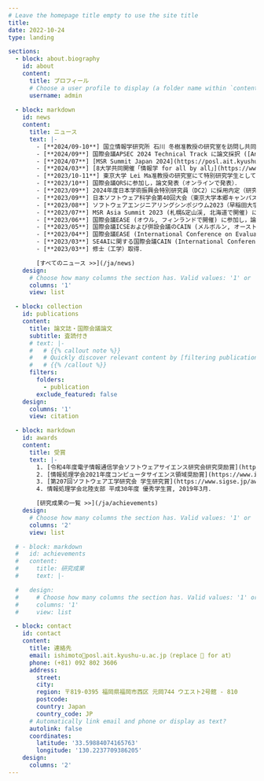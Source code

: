 ```yaml
---
# Leave the homepage title empty to use the site title
title:
date: 2022-10-24
type: landing

sections:
  - block: about.biography
    id: about
    content:
      title: プロフィール
      # Choose a user profile to display (a folder name within `content/authors/`)
      username: admin
  
  - block: markdown
    id: news
    content:
      title: ニュース
      text: |-
        - [**2024/09-10**] 国立情報学研究所 石川 冬樹准教授の研究室を訪問し共同研究を実施
        - [**2024/09**] 国際会議APSEC 2024 Technical Track に論文採択 ([An Empirical Study on Self-Admitted Technical Debt in Quantum Software](/ja/publication/ishimoto-2024-qsatd/))．
        - [**2024/07**] [MSR Summit Japan 2024](https://posl.ait.kyushu-u.ac.jp/~msrsummitjapan2024/#) 参加．
        - [**2024/03**] [8大学共同開催「情報学 for all by all」](https://www.i.u-tokyo.ac.jp/events/joho-for-all2024/) 登壇．
        - [**2023/10-11**] 東京大学 Lei Ma准教授の研究室にて特別研究学生として在籍．
        - [**2023/10**] 国際会議QRSに参加し，論文発表（オンラインで発表）．
        - [**2023/09**] 2024年度日本学術振興会特別研究員（DC2）に採用内定（研究課題名「機械学習システムの運用時における自動的な品質保証技術の確立」）．
        - [**2023/09**] 日本ソフトウェア科学会第40回大会（東京大学本郷キャンパスで開催）のトップカンファレンス・トップ論文誌特別講演のセッションにて発表．
        - [**2023/08**] ソフトウェアエンジニアリングシンポジウム2023（早稲田大学西早稲田キャンパスで開催）にて招待論文発表．
        - [**2023/07**] MSR Asia Summit 2023 (札幌&定山渓, 北海道で開催) にLocal Arrangement Chair, ポスター発表者として参加．3日間という短期間で研究に取り組むResearchathonにも参加．
        - [**2023/06**] 国際会議EASE (オウル, フィンランドで開催) に参加し，論文発表．
        - [**2023/05**] 国際会議ICSEおよび併設会議のCAIN (メルボルン, オーストラリアで開催) に参加．CAINにて論文発表.
        - [**2023/04**] 国際会議EASE (International Conference on Evaluation and Assessment in Software Engineering) の Journal First track に採択 (論文誌ISTに採択された論文の発表)．
        - [**2023/03**] SE4AIに関する国際会議CAIN (International Conference on AI Engineering – Software Engineering for AI) に論文採択 ([An Initial Analysis of Repair and Side-effect Prediction for Neural Networks](/ja/publication/ishimoto-2023-initial/))．
        - [**2023/03**] 修士（工学）取得．

        [すべてのニュース >>](/ja/news)
    design:
      # Choose how many columns the section has. Valid values: '1' or '2'.
      columns: '1'
      view: list

  - block: collection
    id: publications
    content:
      title: 論文誌・国際会議論文
      subtitle: 査読付き
      # text: |-
      #   # {{% callout note %}}
      #   # Quickly discover relevant content by [filtering publications](./publication/).
      #   # {{% /callout %}}
      filters:
        folders:
          - publication
        exclude_featured: false
    design:
      columns: '1'
      view: citation

  - block: markdown
    id: awards
    content:
      title: 受賞
      text: |-
        1. [令和4年度電子情報通信学会ソフトウェアサイエンス研究会研究奨励賞](https://www.ieice.org/iss/ss/award.html), 2023年3月．
        2. [情報処理学会2021年度コンピュータサイエンス領域奨励賞](https://www.ipsj.or.jp/award/cs-award-2021.html), 2021年6月．
        3. [第207回ソフトウェア工学研究会 学生研究賞](https://www.sigse.jp/award.html), 2021年3月．
        4. 情報処理学会北陸支部 平成30年度 優秀学生賞, 2019年3月．

        [研究成果の一覧 >>](/ja/achievements)
    design:
      # Choose how many columns the section has. Valid values: '1' or '2'.
      columns: '2'
      view: list

  # - block: markdown
  #   id: achievements
  #   content:
  #     title: 研究成果
  #     text: |-

  #   design:
  #     # Choose how many columns the section has. Valid values: '1' or '2'.
  #     columns: '1'
  #     view: list

  - block: contact
    id: contact
    content:
      title: 連絡先
      email: ishimoto🌟posl.ait.kyushu-u.ac.jp（replace 🌟 for at）
      phone: (+81) 092 802 3606
      address:
        street: 
        city: 
        region: 〒819-0395 福岡県福岡市西区 元岡744 ウエスト2号館 - 810
        postcode: 
        country: Japan
        country_code: JP
      # Automatically link email and phone or display as text?
      autolink: false
      coordinates:
        latitude: '33.59884074165763'
        longitude: '130.2237709386205'
    design:
      columns: '2'
---
```

